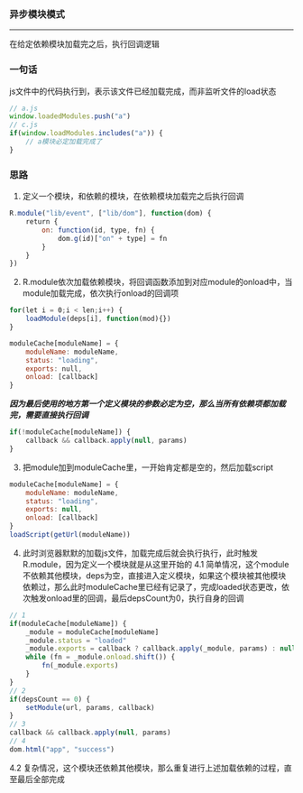 ### 异步模块模式
***
在给定依赖模块加载完之后，执行回调逻辑

### 一句话
js文件中的代码执行到，表示该文件已经加载完成，而非监听文件的load状态
```js
// a.js
window.loadedModules.push("a")
// c.js
if(window.loadModules.includes("a")) {
    // a模块必定加载完成了
}
```

### 思路
1. 定义一个模块，和依赖的模块，在依赖模块加载完之后执行回调
```js
R.module("lib/event", ["lib/dom"], function(dom) {
    return {
        on: function(id, type, fn) {
            dom.g(id)["on" + type] = fn
        }
    }
})
```
2. R.module依次加载依赖模块，将回调函数添加到对应module的onload中，当module加载完成，依次执行onload的回调项
```js
for(let i = 0;i < len;i++) {
    loadModule(deps[i], function(mod){})
}

moduleCache[moduleName] = {
    moduleName: moduleName,
    status: "loading",
    exports: null,
    onload: [callback]
}
```
***因为最后使用的地方第一个定义模块的参数必定为空，那么当所有依赖项都加载完，需要直接执行回调***
```js
if(!moduleCache[moduleName]) {
    callback && callback.apply(null, params)
}
```
3. 把module加到moduleCache里，一开始肯定都是空的，然后加载script
```js
moduleCache[moduleName] = {
    moduleName: moduleName,
    status: "loading",
    exports: null,
    onload: [callback]
}
loadScript(getUrl(moduleName))
```
4. 此时浏览器默默的加载js文件，加载完成后就会执行执行，此时触发R.module，因为定义一个模块就是从这里开始的
4.1 简单情况，这个module不依赖其他模块，deps为空，直接进入定义模块，如果这个模块被其他模块依赖过，那么此时moduleCache里已经有记录了，完成loaded状态更改，依次触发onload里的回调，最后depsCount为0，执行自身的回调
```js
// 1
if(moduleCache[moduleName]) {
    _module = moduleCache[moduleName]
    _module.status = "loaded"
    _module.exports = callback ? callback.apply(_module, params) : null
    while (fn = _module.onload.shift()) {
        fn(_module.exports)
    }
} 
// 2
if(depsCount == 0) {
    setModule(url, params, callback)
}
// 3
callback && callback.apply(null, params)
// 4
dom.html("app", "success")
```
4.2 复杂情况，这个模块还依赖其他模块，那么重复进行上述加载依赖的过程，直至最后全部完成